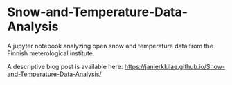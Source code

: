 # Snow-and-Temperature-Data-Analysis
A jupyter notebook analyzing open snow and temperature data from the Finnish meterological institute. 

A descriptive blog post is available here: https://janierkkilae.github.io/Snow-and-Temperature-Data-Analysis/ 
